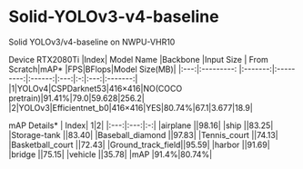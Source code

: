 # Solid-YOLOv3-v4-baseline
Solid YOLOv3/v4-baseline on NWPU-VHR10

Device RTX2080Ti
|Index| Model Name |Backbone |Input Size | From Scratch|mAP* |FPS|BFlops|Model Size(MB)|
|:---:|:---------: |:-------:|:---------:|:------:|:---:|:-:|:---:|:-------:|
|1|YOLOv4|CSPDarknet53|416×416|NO(COCO pretrain)|91.41%|79.0|59.628|256.2|
|2|YOLOv3|Efficientnet_b0|416×416|YES|80.74%|67.1|3.677|18.9|



mAP Details*
| Index| 1|2|
|:---:|:---:|:-:|
|airplane          ||98.16|
|ship              ||83.25|
|Storage-tank      ||83.40|
|Baseball_diamond  ||97.83|
|Tennis_court      ||74.13|
|Basketball_court  ||72.43|
|Ground_track_field||95.59|
|harbor            ||91.69|
|bridge            ||75.15|
|vehicle           ||35.78|
|mAP               |91.4%|80.74%|
